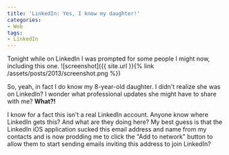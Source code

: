 ```yaml
---
title: 'LinkedIn: Yes, I know my daughter!'
categories:
- Web
tags:
- LinkedIn
---
```


Tonight while on LinkedIn I was prompted for some people I might now, including this one.
![screenshot]({{ site.url }}{% link /assets/posts/2013/screenshot.png %})

So, yeah, in fact I do know my 8-year-old daughter. I didn't realize she was on LinkedIn? I wonder what professional updates she might have to share with me? **What?!**

I know for a fact this isn't a real LinkedIn account. Anyone know where LinkedIn gets this? And what are they doing here? My best guess is that the LinkedIn iOS application sucked this email address and name from my contacts and is now prodding me to click the "Add to network" button to allow them to start sending emails inviting this address to join LinkedIn?

